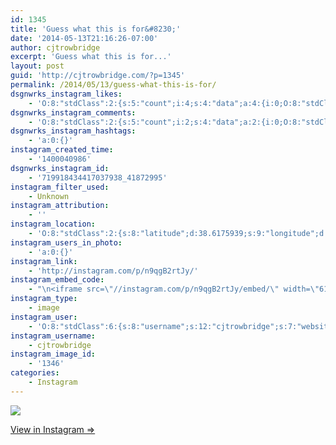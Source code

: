 ```yaml
---
id: 1345
title: 'Guess what this is for&#8230;'
date: '2014-05-13T21:16:26-07:00'
author: cjtrowbridge
excerpt: 'Guess what this is for...'
layout: post
guid: 'http://cjtrowbridge.com/?p=1345'
permalink: /2014/05/13/guess-what-this-is-for/
dsgnwrks_instagram_likes:
    - 'O:8:"stdClass":2:{s:5:"count";i:4;s:4:"data";a:4:{i:0;O:8:"stdClass":4:{s:8:"username";s:5:"ajf16";s:15:"profile_picture";s:85:"https://instagramimages-a.akamaihd.net/profiles/profile_234034506_75sq_1374472459.jpg";s:2:"id";s:9:"234034506";s:9:"full_name";s:13:"Andy Fletcher";}i:1;O:8:"stdClass":4:{s:8:"username";s:8:"dizzleme";s:15:"profile_picture";s:84:"https://instagramimages-a.akamaihd.net/profiles/profile_12340414_75sq_1358478611.jpg";s:2:"id";s:8:"12340414";s:9:"full_name";s:4:"Tony";}i:2;O:8:"stdClass":4:{s:8:"username";s:15:"originalcatlady";s:15:"profile_picture";s:84:"https://instagramimages-a.akamaihd.net/profiles/profile_30896358_75sq_1391700352.jpg";s:2:"id";s:8:"30896358";s:9:"full_name";s:18:"Maggie Trimbaklava";}i:3;O:8:"stdClass":4:{s:8:"username";s:13:"nowolfyouknow";s:15:"profile_picture";s:83:"https://instagramimages-a.akamaihd.net/profiles/profile_7870447_75sq_1387522357.jpg";s:2:"id";s:7:"7870447";s:9:"full_name";s:13:"Tommy Brogard";}}}'
dsgnwrks_instagram_comments:
    - 'O:8:"stdClass":2:{s:5:"count";i:2;s:4:"data";a:2:{i:0;O:8:"stdClass":4:{s:12:"created_time";s:10:"1400041203";s:4:"text";s:7:"Alcohol";s:4:"from";O:8:"stdClass":4:{s:8:"username";s:13:"landonbrenton";s:15:"profile_picture";s:107:"https://igcdn-photos-d-a.akamaihd.net/hphotos-ak-xap1/t51.2885-19/10608114_507073349433171_1461309534_a.jpg";s:2:"id";s:8:"55892794";s:9:"full_name";s:13:"Landon Benado";}s:2:"id";s:18:"719920249544037334";}i:1;O:8:"stdClass":4:{s:12:"created_time";s:10:"1400050692";s:4:"text";s:26:"Eco friendly way to travel";s:4:"from";O:8:"stdClass":4:{s:8:"username";s:11:"falerommxiv";s:15:"profile_picture";s:106:"https://igcdn-photos-a-a.akamaihd.net/hphotos-ak-xpa1/t51.2885-19/10735418_813622625327656_809399542_a.jpg";s:2:"id";s:8:"39564610";s:9:"full_name";s:16:"younghomiefalero";}s:2:"id";s:18:"719999852593729663";}}}'
dsgnwrks_instagram_hashtags:
    - 'a:0:{}'
instagram_created_time:
    - '1400040986'
dsgnwrks_instagram_id:
    - '719918434417037938_41872995'
instagram_filter_used:
    - Unknown
instagram_attribution:
    - ''
instagram_location:
    - 'O:8:"stdClass":2:{s:8:"latitude";d:38.6175939;s:9:"longitude";d:-121.5200119;}'
instagram_users_in_photo:
    - 'a:0:{}'
instagram_link:
    - 'http://instagram.com/p/n9qgB2rtJy/'
instagram_embed_code:
    - "\n<iframe src=\"//instagram.com/p/n9qgB2rtJy/embed/\" width=\"612\" height=\"710\" frameborder=\"0\" scrolling=\"no\" allowtransparency=\"true\"></iframe>\n"
instagram_type:
    - image
instagram_user:
    - 'O:8:"stdClass":6:{s:8:"username";s:12:"cjtrowbridge";s:7:"website";s:0:"";s:15:"profile_picture";s:103:"https://igcdn-photos-f-a.akamaihd.net/hphotos-ak-xpa1/t51.2885-19/925559_452430704897917_67836701_a.jpg";s:9:"full_name";s:13:"CJ Trowbridge";s:3:"bio";s:0:"";s:2:"id";s:8:"41872995";}'
instagram_username:
    - cjtrowbridge
instagram_image_id:
    - '1346'
categories:
    - Instagram
---
```


[![](http://blog.cjtrowbridge.com/wp-content/uploads/2014/05/926449_234575970071601_1977381277_n.jpg)](http://instagram.com/p/n9qgB2rtJy/)

[View in Instagram ⇒](http://instagram.com/p/n9qgB2rtJy/)